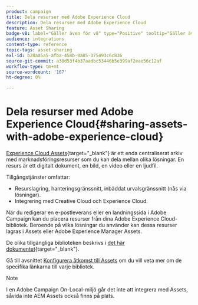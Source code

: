 ```yaml
---
product: campaign
title: Dela resurser med Adobe Experience Cloud
description: Dela resurser med Adobe Experience Cloud
feature: Asset Sharing
badge-v8: label="Gäller även för v8" type="Positive" tooltip="Gäller även Campaign v8"
audience: integrations
content-type: reference
topic-tags: asset-sharing
exl-id: b28aa5a5-afba-458b-8a85-375493c6c836
source-git-commit: a38d53f4b37aadbc53446b5e399af2eae56c12af
workflow-type: tm+mt
source-wordcount: '167'
ht-degree: 0%

---
```


# Dela resurser med Adobe Experience Cloud{#sharing-assets-with-adobe-experience-cloud}

[Experience Cloud Assets](https://experienceleague.adobe.com/en/docs/core-services/interface/services/audiences/overview){target="_blank"} är ett enda centraliserat arkiv med marknadsföringsresurser som du kan dela mellan olika lösningar. En resurs är ett digitalt dokument, en bild, en video eller en ljudfil.

Tillgångstjänster omfattar:

* Resurslagring, hanteringsgränssnitt, inbäddat urvalsgränssnitt (nås via lösningar).
* Integrering med Creative Cloud och Experience Cloud.

När du redigerar en e-postleverans eller en landningssida i Adobe Campaign kan du placera resurser från dina Adobe Experience Cloud-bibliotek. Beroende på vilka lösningar du använder kan dessa resurser lagras i Assets eller Adobe Experience Manager Assets.

De olika tillgängliga biblioteken beskrivs i [det här dokumentet](https://experienceleague.adobe.com/en/docs/core-services/interface/services/assets/experience-cloud-assets){target="_blank"}.

Gå till avsnittet [Konfigurera åtkomst till Assets](../../integrations/using/configuring-access-to-assets.md) om du vill veta mer om de specifika länkarna till varje bibliotek.

>[!NOTE]
>
>I en Adobe Campaign On-Local-miljö går det inte att integrera med Assets, såvida inte AEM Assets också finns på plats.
